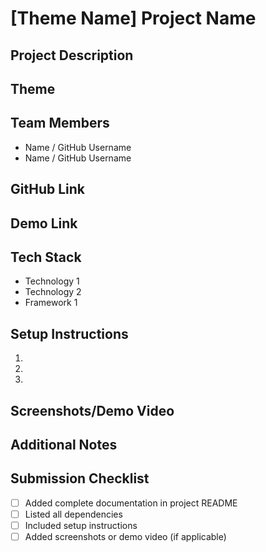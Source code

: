 # [Theme Name] Project Name

## Project Description
<!-- Brief description of what your project does and the problem it solves -->

## Theme
<!-- Which theme category does your project fall under? -->

## Team Members
<!-- Add all team members -->
- Name / GitHub Username
- Name / GitHub Username

## GitHub Link
<!-- Link to GitHub project -->

## Demo Link
<!-- If applicable - Link to live demo/deployment -->

## Tech Stack
<!-- List all technologies, frameworks, and tools used -->
- Technology 1
- Technology 2
- Framework 1

## Setup Instructions
<!-- Optional - Step by step instructions on how to run your project locally -->
1. 
2. 
3. 

## Screenshots/Demo Video
<!-- Add screenshots or link to demo video -->

## Additional Notes
<!-- Anything else you want the judges to know about your project -->

## Submission Checklist
<!-- Make sure you've completed everything on this checklist -->
- [ ] Added complete documentation in project README
- [ ] Listed all dependencies
- [ ] Included setup instructions
- [ ] Added screenshots or demo video (if applicable)
